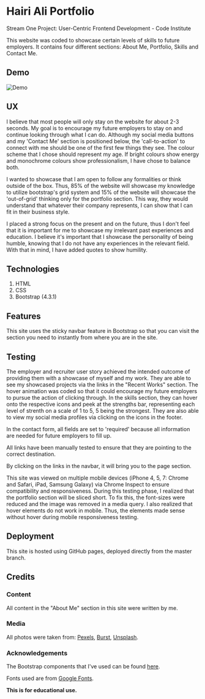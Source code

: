 # Hairi Ali Portfolio
Stream One Project: User-Centric Frontend Development - Code Institute 

This website was coded to showcase certain levels of skills to future employers. 
It contains four different sections: About Me, Portfolio, Skills and Contact Me.


## Demo
![Demo](https://github.com/haiieyes/resume/raw/master/images/mockup.png "Demo")


## UX
I believe that most people will only stay on the website for about 2-3 seconds. 
My goal is to encourage my future employers to stay on and continue looking through what I can do.
Although my social media buttons and my 'Contact Me' section is positioned below, the 'call-to-action' to connect with me should be one of the first few things they see.
The colour scheme that I chose should represent my age. If bright colours show energy and monochrome colours show professionalism, 
I have chose to balance both.

I wanted to showcase that I am open to follow any formalities or think outside of the box.
Thus, 85% of the website will showcase my knowledge to utilize bootstrap's grid system 
and 15% of the website will showcase the 'out-of-grid' thinking only for the portfolio section.
This way, they would understand that whatever their company represents, I can show that I can fit in their business style. 

I placed a strong focus on the present and on the future, thus I don't feel that it is important for me to showcase my irrelevant past experiences and education. 
I believe it's important that I showcase the personality of being humble, knowing that I do not have any experiences in the relevant field.
With that in mind, I have added quotes to show humility.


## Technologies
1. HTML
2. CSS
3. Bootstrap (4.3.1)


## Features
This site uses the sticky navbar feature in Bootstrap so that you can visit the section you need to instantly from where you are in the site. 


## Testing
The employer and recruiter user story achieved the intended outcome of providing them with a showcase of myself and my work. 
They are able to see my showcased projects via the links in the "Recent Works" section. 
The hover animation was coded so that it could encourage my future employers to pursue the action of clicking through.
In the skills section, they can hover onto the respective icons and peek at the strengths bar, representing each level of strenth on a scale of 1 to 5, 5 being the strongest.
They are also able to view my social media profiles via clicking on the icons in the footer. 

In the contact form, all fields are set to 'required' because all information are needed for future employers to fill up.

All links have been manually tested to ensure that they are pointing to the correct destination.

By clicking on the links in the navbar, it will bring you to the page section. 

This site was viewed on multiple mobile devices (iPhone 4, 5, 7: Chrome and Safari, iPad, Samsung Galaxy) via Chrome Inspect to ensure compatibility and responsiveness. 
During this testing phase, I realized that the portfolio section will be sliced short.
To fix this, the font-sizes were reduced and the image was removed in a media query.
I also realized that hover elements do not work in mobile. Thus, the elements made sense without hover during mobile responsiveness testing.


## Deployment
This site is hosted using GitHub pages, deployed directly from the master branch.

## Credits

### Content
All content in the "About Me" section in this site were written by me. 

### Media
All photos were taken from: 
[Pexels](https://www.pexels.com/),
[Burst](https://www.burst.shopify.com/),
[Unsplash](https://www.unsplash.com).

### Acknowledgements
The Bootstrap components that I've used can be found [here](https://www.getbootstrap.com/docs/4.0/components/).

Fonts used are from [Google Fonts](https://fonts.google.com).

**This is for educational use.** 
